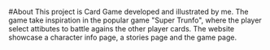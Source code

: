 #About
This project is Card Game developed and illustrated by me. The game take inspiration in the popular game "Super Trunfo", where the player select attibutes to battle agains the other player cards. 
The website showcase a character info page, a stories page and the game page. 

